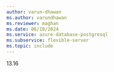 ```yaml
---
author: varun-dhawan
ms.author: varundhawan
ms.reviewer: maghan
ms.date: 06/18/2024
ms.service: azure-database-postgresql
ms.subservice: flexible-server
ms.topic: include
---
```

13.16

